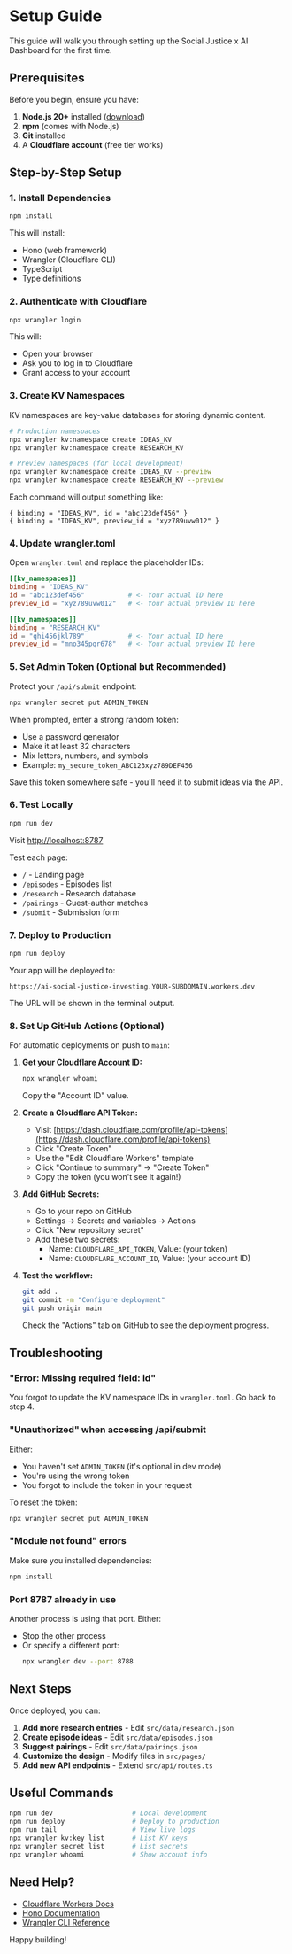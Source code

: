 # Setup Guide

This guide will walk you through setting up the Social Justice x AI Dashboard for the first time.

## Prerequisites

Before you begin, ensure you have:

1. **Node.js 20+** installed ([download](https://nodejs.org/))
2. **npm** (comes with Node.js)
3. **Git** installed
4. A **Cloudflare account** (free tier works)

## Step-by-Step Setup

### 1. Install Dependencies

```bash
npm install
```

This will install:
- Hono (web framework)
- Wrangler (Cloudflare CLI)
- TypeScript
- Type definitions

### 2. Authenticate with Cloudflare

```bash
npx wrangler login
```

This will:
- Open your browser
- Ask you to log in to Cloudflare
- Grant access to your account

### 3. Create KV Namespaces

KV namespaces are key-value databases for storing dynamic content.

```bash
# Production namespaces
npx wrangler kv:namespace create IDEAS_KV
npx wrangler kv:namespace create RESEARCH_KV

# Preview namespaces (for local development)
npx wrangler kv:namespace create IDEAS_KV --preview
npx wrangler kv:namespace create RESEARCH_KV --preview
```

Each command will output something like:

```
{ binding = "IDEAS_KV", id = "abc123def456" }
{ binding = "IDEAS_KV", preview_id = "xyz789uvw012" }
```

### 4. Update wrangler.toml

Open `wrangler.toml` and replace the placeholder IDs:

```toml
[[kv_namespaces]]
binding = "IDEAS_KV"
id = "abc123def456"           # <- Your actual ID here
preview_id = "xyz789uvw012"   # <- Your actual preview ID here

[[kv_namespaces]]
binding = "RESEARCH_KV"
id = "ghi456jkl789"           # <- Your actual ID here
preview_id = "mno345pqr678"   # <- Your actual preview ID here
```

### 5. Set Admin Token (Optional but Recommended)

Protect your `/api/submit` endpoint:

```bash
npx wrangler secret put ADMIN_TOKEN
```

When prompted, enter a strong random token:
- Use a password generator
- Make it at least 32 characters
- Mix letters, numbers, and symbols
- Example: `my_secure_token_ABC123xyz789DEF456`

Save this token somewhere safe - you'll need it to submit ideas via the API.

### 6. Test Locally

```bash
npm run dev
```

Visit [http://localhost:8787](http://localhost:8787)

Test each page:
- `/` - Landing page
- `/episodes` - Episodes list
- `/research` - Research database
- `/pairings` - Guest-author matches
- `/submit` - Submission form

### 7. Deploy to Production

```bash
npm run deploy
```

Your app will be deployed to:
```
https://ai-social-justice-investing.YOUR-SUBDOMAIN.workers.dev
```

The URL will be shown in the terminal output.

### 8. Set Up GitHub Actions (Optional)

For automatic deployments on push to `main`:

1. **Get your Cloudflare Account ID:**
   ```bash
   npx wrangler whoami
   ```
   Copy the "Account ID" value.

2. **Create a Cloudflare API Token:**
   - Visit [https://dash.cloudflare.com/profile/api-tokens](https://dash.cloudflare.com/profile/api-tokens)
   - Click "Create Token"
   - Use the "Edit Cloudflare Workers" template
   - Click "Continue to summary" → "Create Token"
   - Copy the token (you won't see it again!)

3. **Add GitHub Secrets:**
   - Go to your repo on GitHub
   - Settings → Secrets and variables → Actions
   - Click "New repository secret"
   - Add these two secrets:
     - Name: `CLOUDFLARE_API_TOKEN`, Value: (your token)
     - Name: `CLOUDFLARE_ACCOUNT_ID`, Value: (your account ID)

4. **Test the workflow:**
   ```bash
   git add .
   git commit -m "Configure deployment"
   git push origin main
   ```

   Check the "Actions" tab on GitHub to see the deployment progress.

## Troubleshooting

### "Error: Missing required field: id"

You forgot to update the KV namespace IDs in `wrangler.toml`. Go back to step 4.

### "Unauthorized" when accessing /api/submit

Either:
- You haven't set `ADMIN_TOKEN` (it's optional in dev mode)
- You're using the wrong token
- You forgot to include the token in your request

To reset the token:
```bash
npx wrangler secret put ADMIN_TOKEN
```

### "Module not found" errors

Make sure you installed dependencies:
```bash
npm install
```

### Port 8787 already in use

Another process is using that port. Either:
- Stop the other process
- Or specify a different port:
  ```bash
  npx wrangler dev --port 8788
  ```

## Next Steps

Once deployed, you can:

1. **Add more research entries** - Edit `src/data/research.json`
2. **Create episode ideas** - Edit `src/data/episodes.json`
3. **Suggest pairings** - Edit `src/data/pairings.json`
4. **Customize the design** - Modify files in `src/pages/`
5. **Add new API endpoints** - Extend `src/api/routes.ts`

## Useful Commands

```bash
npm run dev                    # Local development
npm run deploy                 # Deploy to production
npm run tail                   # View live logs
npx wrangler kv:key list       # List KV keys
npx wrangler secret list       # List secrets
npx wrangler whoami            # Show account info
```

## Need Help?

- [Cloudflare Workers Docs](https://developers.cloudflare.com/workers/)
- [Hono Documentation](https://hono.dev)
- [Wrangler CLI Reference](https://developers.cloudflare.com/workers/wrangler/)

Happy building!
